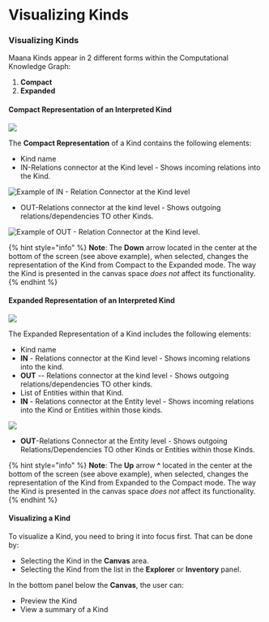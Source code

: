 # Visualizing Kinds

### Visualizing Kinds

Maana Kinds appear in 2 different forms within the Computational Knowledge Graph: 

1. **Compact**
2. **Expanded**  

#### Compact Representation  of an Interpreted Kind 

![](https://gitbooktrainingmaterials.blob.core.windows.net/images/image020.png)

The **Compact Representation** of a Kind contains the following elements:  

* Kind name 
* IN-Relations connector at the Kind level - Shows incoming relations into the Kind.  

![Example of IN - Relation Connector at the Kind level](https://gitbooktrainingmaterials.blob.core.windows.net/images/image021.png)

* OUT-Relations connector at the kind level - Shows outgoing relations/dependencies TO other Kinds.

![Example of OUT - Relation Connector at the Kind level.](https://gitbooktrainingmaterials.blob.core.windows.net/images/image022.png)



{% hint style="info" %}
**Note**:  The **Down** arrow located in the center at the bottom of the screen \(see above example\), when selected,  changes the representation of the Kind from Compact to the Expanded mode.  The way the Kind is presented in the canvas space _does not_ affect its functionality. 
{% endhint %}

#### Expanded Representation of an Interpreted Kind  

![](https://gitbooktrainingmaterials.blob.core.windows.net/images/image023.png)

The Expanded Representation of a Kind includes the following elements:  

* Kind name 
* **IN** - Relations connector at the Kind level - Shows incoming relations into the kind.  
* **OUT** -- Relations connector at the kind level - Shows outgoing relations/dependencies TO other kinds. 
* List of Entities within that Kind. 
* **IN** - Relations connector at the Entity level - Shows incoming relations into the Kind or Entities within those kinds. 

![](https://gitbooktrainingmaterials.blob.core.windows.net/images/image024.png)

* **OUT**-Relations Connector at the Entity level - Shows outgoing Relations/Dependencies TO other Kinds or Entities within those Kinds. 

{% hint style="info" %}
**Note**:  The **Up** arrow **^** located in the center at the bottom of the screen \(see above example\), when selected,  changes the representation of the Kind from Expanded to the Compact mode.  The way the Kind is presented in the canvas space _does not_ affect its functionality. 
{% endhint %}

#### Visualizing a Kind

To visualize a Kind, you need to bring it into focus first. That can be done by:  

* Selecting the Kind in the **Canvas** area.  
* Selecting the Kind from the list in the **Explorer** or **Inventory** panel.

In the bottom panel below the **Canvas**, the user can:  

* Preview the Kind 
* View a summary of a  Kind

